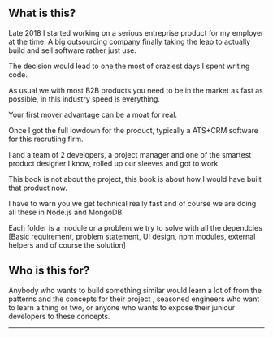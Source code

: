 ## What is this?

Late 2018 I started working on a serious entreprise product for my employer at the time. A big outsourcing company finally taking the leap to actually
build and sell software rather just use. 

The decision would lead to one the most of craziest days I spent writing code. 

As usual we with most B2B products you need to be in the market as fast as possible, in this industry speed is everything.

Your first mover advantage can be a moat for real. 

Once I got the full lowdown for the product, typically a ATS+CRM software for this recrutiing firm. 

I and a team of 2 developers, a project manager and one of the smartest product designer I know, rolled up our sleeves
and got to work 

This book is not about the project, this book is about how I would have built that product now. 

I have to warn you we get technical really fast and of course we are doing all these in Node.js and MongoDB.

Each folder is a module or a problem we try to solve with all the dependcies [Basic requirement, problem statement, UI design, npm modules, external helpers and of course the solution]



## Who is this for?

Anybody who wants to build something similar would learn a lot of from the patterns and the concepts for their project , seasoned engineers who want to learn a thing or two, or anyone who wants to expose their juniour developers to these concepts.

---

